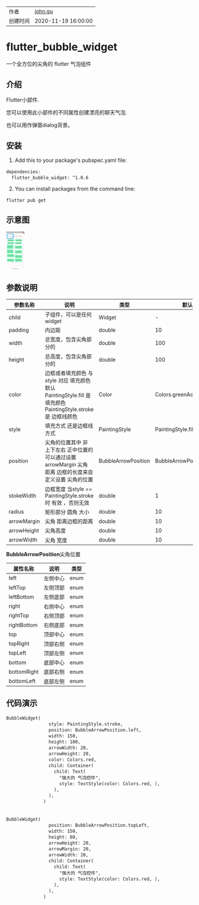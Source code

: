 |      |      |
| ---- | ---- |
|  作者    |  [john.gu](mailto:970113287@qq.com) |
|  创建时间    | 2020-11-19 16:00:00      |
# flutter_bubble_widget

一个全方位的尖角的 flutter 气泡组件

## 介绍

Flutter小部件.

您可以使用此小部件的不同属性创建漂亮的聊天气泡.

也可以用作弹窗dialog背景。

## 安装

1. Add this to your package's pubspec.yaml file:
```
dependencies:
  flutter_bubble_widget: ^1.0.6
```
2. You can install packages from the command line:
```
flutter pub get
```


## 示意图
<img src="https://github.com/guqh/flutter_bubble_widget/blob/master/images/1.jpg" style="zoom: 10%;"/>


## 	参数说明

| 参数名称      | 说明                                                         | 类型               | 默认值 |
| ------------- | ------------------------------------------------------------ | ------------------ | ------ |
| child       | 子组件，可以是任何widget                                                       | Widget       | -      |
| padding       | 内边距                                                   | double       | 10    |
| width | 总宽度，包含尖角部分的 | double             | 100     |
| height   | 总高度，包含尖角部分的                        | double            |100    |
| color    | 边框或者填充颜色 与style 对应 填充颜色 默认 PaintingStyle.fill 是填充颜色  PaintingStyle.stroke 是 边框线颜色  | Color    |Colors.greenAccent|
| style   | 填充方式 还是边框线方式                                        | PaintingStyle | PaintingStyle.fill      |
| position | 尖角的位置其中 非 上下左右 正中位置的 可以通过设置 arrowMargin  尖角 距离 边框的长度来自定义设置 尖角的位置|  BubbleArrowPosition | BubbleArrowPosition.topLeft|
| stokeWidth | 边框宽度 当style == PaintingStyle.stroke 时 有效 ，否则无效 | double | 1 |
| radius | 矩形部分 圆角 大小 | double | 10  |
| arrowMargin | 尖角 距离边框的距离 | double | 10 |
| arrowHeight | 尖角高度 | double | 10 |
| arrowWidth | 尖角 宽度 | double | 10 |

**BubbleArrowPosition**尖角位置

| 属性名称      | 说明     | 类型   |
| ------------ | -------  | ------ |
| left         | 左侧中心  | enum   |
| leftTop      | 左侧顶部  | enum   |
| leftBottom   | 左侧底部  | enum   |
| right        | 右侧中心  | enum   |      
| rightTop     | 右侧顶部  | enum   |    
| rightBottom  | 右侧底部  | enum   |    
| top          | 顶部中心  | enum   |    
| topRight     | 顶部右侧  | enum   |    
| topLeft      | 顶部左侧  | enum   |    
| bottom       | 底部中心  | enum   |    
| bottomRight  | 底部右侧  | enum   |    
| bottomLeft   | 底部左侧  | enum   |    

## 	代码演示

```
BubbleWidget(
                style: PaintingStyle.stroke,
                position: BubbleArrowPosition.left,
                width: 150,
                height: 100,
                arrowWidth: 20,
                arrowHeight: 20,
                color: Colors.red,
                child: Container(
                  child: Text(
                    "强大的 气泡控件",
                    style: TextStyle(color: Colors.red, ),
                  ),
                ),
              )
              

BubbleWidget(
                position: BubbleArrowPosition.topLeft,
                width: 150,
                height: 80,
                arrowHeight: 20,
                arrowMargin: 20,
                arrowWidth: 20,
                child: Container(
                  child: Text(
                    "强大的 气泡控件",
                    style: TextStyle(color: Colors.red, ),
                  ),
                ),
              )
              
```












